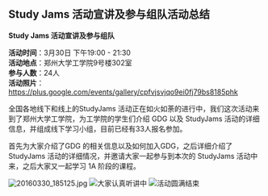## Study Jams 活动宣讲及参与组队活动总结

**Study Jams 活动宣讲及参与组队**

**活动时间**：3月30日 下午19:00 - 21:30<br>
**活动地点**：郑州大学工学院9号楼302室<br>
**参与人数**：24人<br>
**活动照片**：<https://plus.google.com/events/gallery/cpfvjsvjqo9ei0fj79bs8185phk><br>

全国各地线下和线上的StudyJams 活动正在如火如荼的进行中，我们这次活动来到了郑州大学工学院，为工学院的学生们介绍 GDG 以及 StudyJams 活动的详细信息，并组成线下学习小组，目前已经有33人报名参加。

首先为大家介绍了GDG 的相关信息以及如何加入GDG，之后详细介绍了 StudyJams 活动的详细情况，并邀请大家一起参与到本次的 StudyJams 活动中来，之后大家又一起学习 1A 阶段的课程。

![20160330_185125.jpg](https://uc0.chinagdg.com/attachment/forum/201603/31/013700e1xyf6eg18zqtfxq.jpg)
![大家认真听讲中](https://uc0.chinagdg.com/attachment/forum/201603/31/013924ephv6exedp383i1x.jpg)
![活动圆满结束](https://uc0.chinagdg.com/attachment/forum/201603/31/014003si4zr0iw39a9io9x.jpg)
